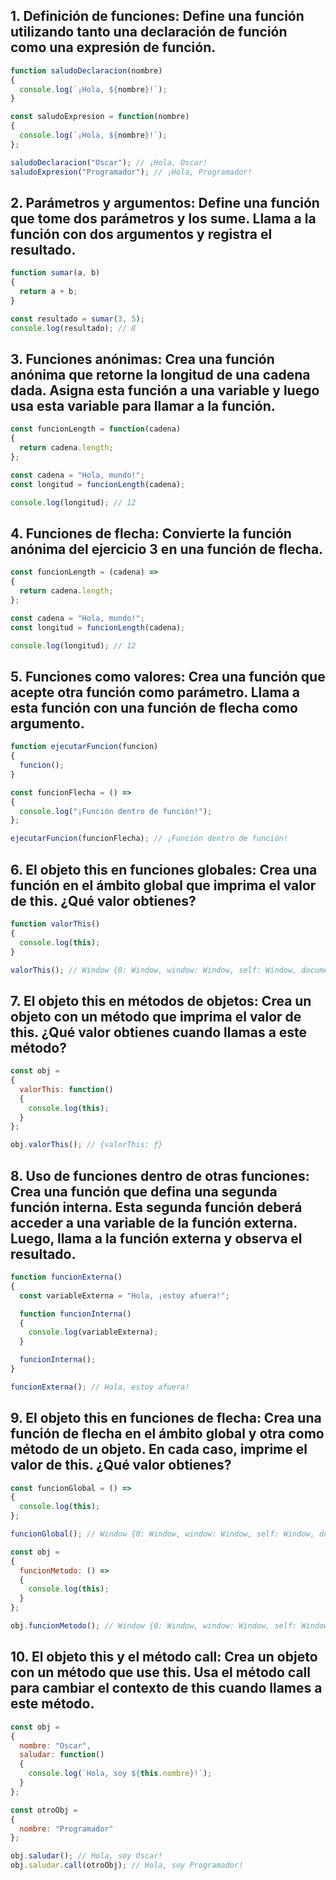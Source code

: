 ## 1. Definición de funciones: Define una función utilizando tanto una declaración de función como una expresión de función.

``` js
function saludoDeclaracion(nombre) 
{
  console.log(`¡Hola, ${nombre}!`);
}

const saludoExpresion = function(nombre) 
{
  console.log(`¡Hola, ${nombre}!`);
};

saludoDeclaracion("Oscar"); // ¡Hola, Oscar!
saludoExpresion("Programador"); // ¡Hola, Programador!
```

## 2. Parámetros y argumentos: Define una función que tome dos parámetros y los sume. Llama a la función con dos argumentos y registra el resultado.

``` js
function sumar(a, b) 
{
  return a + b;
}

const resultado = sumar(3, 5);
console.log(resultado); // 8
```

## 3. Funciones anónimas: Crea una función anónima que retorne la longitud de una cadena dada. Asigna esta función a una variable y luego usa esta variable para llamar a la función.

``` js
const funcionLength = function(cadena) 
{
  return cadena.length;
};

const cadena = "Hola, mundo!";
const longitud = funcionLength(cadena);

console.log(longitud); // 12
```

## 4. Funciones de flecha: Convierte la función anónima del ejercicio 3 en una función de flecha.

``` js
const funcionLength = (cadena) => 
{
  return cadena.length;
};

const cadena = "Hola, mundo!";
const longitud = funcionLength(cadena);

console.log(longitud); // 12
```

## 5. Funciones como valores: Crea una función que acepte otra función como parámetro. Llama a esta función con una función de flecha como argumento.

``` js
function ejecutarFuncion(funcion) 
{
  funcion();
}

const funcionFlecha = () => 
{
  console.log("¡Función dentro de función!");
};

ejecutarFuncion(funcionFlecha); // ¡Función dentro de función!
```

## 6. El objeto this en funciones globales: Crea una función en el ámbito global que imprima el valor de this. ¿Qué valor obtienes?

``` js
function valorThis() 
{
  console.log(this);
}

valorThis(); // Window {0: Window, window: Window, self: Window, document: document, name: '', location: Location, …}
```

## 7. El objeto this en métodos de objetos: Crea un objeto con un método que imprima el valor de this. ¿Qué valor obtienes cuando llamas a este método?

``` js
const obj = 
{
  valorThis: function() 
  {
    console.log(this);
  }
};

obj.valorThis(); // {valorThis: ƒ}
```

## 8. Uso de funciones dentro de otras funciones: Crea una función que defina una segunda función interna. Esta segunda función deberá acceder a una variable de la función externa. Luego, llama a la función externa y observa el resultado.

``` js
function funcionExterna() 
{
  const variableExterna = "Hola, ¡estoy afuera!";

  function funcionInterna() 
  {
    console.log(variableExterna);
  }

  funcionInterna();
}

funcionExterna(); // Hola, estoy afuera!
```

## 9. El objeto this en funciones de flecha: Crea una función de flecha en el ámbito global y otra como método de un objeto. En cada caso, imprime el valor de this. ¿Qué valor obtienes?

``` js
const funcionGlobal = () => 
{
  console.log(this);
};

funcionGlobal(); // Window {0: Window, window: Window, self: Window, document: document, name: '', location: Location, …}

const obj = 
{
  funcionMetodo: () => 
  {
    console.log(this);
  }
};

obj.funcionMetodo(); // Window {0: Window, window: Window, self: Window, document: document, name: '', location: Location, …}
```

## 10. El objeto this y el método call: Crea un objeto con un método que use this. Usa el método call para cambiar el contexto de this cuando llames a este método.

``` js
const obj = 
{
  nombre: "Oscar",
  saludar: function() 
  {
    console.log(`Hola, soy ${this.nombre}!`);
  }
};

const otroObj = 
{
  nombre: "Programador"
};

obj.saludar(); // Hola, soy Oscar!
obj.saludar.call(otroObj); // Hola, soy Programador!
```